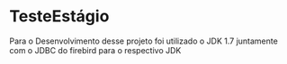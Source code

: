 # TesteEstágio

Para o Desenvolvimento desse projeto foi utilizado o JDK 1.7 juntamente com o JDBC do firebird para o respectivo JDK
